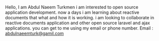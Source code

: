 Hello, I am Abdul Naeem Turkmen
i am interested to open source application development.
now a days i am learning about reactive documents that what and how it is working.
i am looking to collaborate in reactive documents application and other open source laravel and ajax applications.
you can get to me using my email or phone number.
Email : abdulnaeemturk@gamil.com


